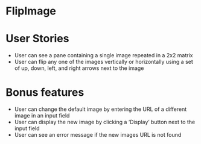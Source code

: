 # FlipImage

# User Stories
- User can see a pane containing a single image repeated in a 2x2 matrix
- User can flip any one of the images vertically or horizontally using a set of up, down, left, and right arrows next to the image
# Bonus features
- User can change the default image by entering the URL of a different image in an input field
- User can display the new image by clicking a ‘Display’ button next to the input field
- User can see an error message if the new images URL is not found
